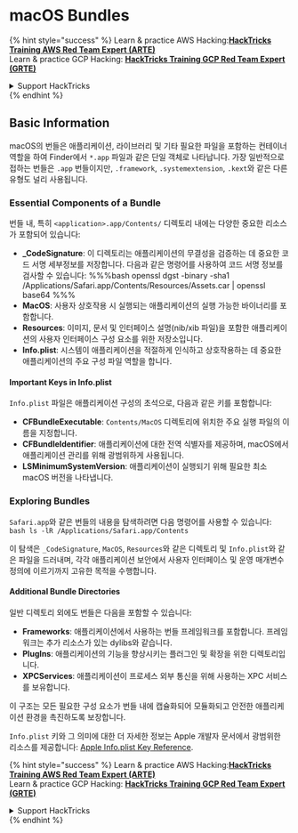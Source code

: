 # macOS Bundles

{% hint style="success" %}
Learn & practice AWS Hacking:<img src="/.gitbook/assets/arte.png" alt="" data-size="line">[**HackTricks Training AWS Red Team Expert (ARTE)**](https://training.hacktricks.xyz/courses/arte)<img src="/.gitbook/assets/arte.png" alt="" data-size="line">\
Learn & practice GCP Hacking: <img src="/.gitbook/assets/grte.png" alt="" data-size="line">[**HackTricks Training GCP Red Team Expert (GRTE)**<img src="/.gitbook/assets/grte.png" alt="" data-size="line">](https://training.hacktricks.xyz/courses/grte)

<details>

<summary>Support HackTricks</summary>

* Check the [**subscription plans**](https://github.com/sponsors/carlospolop)!
* **Join the** 💬 [**Discord group**](https://discord.gg/hRep4RUj7f) or the [**telegram group**](https://t.me/peass) or **follow** us on **Twitter** 🐦 [**@hacktricks\_live**](https://twitter.com/hacktricks\_live)**.**
* **Share hacking tricks by submitting PRs to the** [**HackTricks**](https://github.com/carlospolop/hacktricks) and [**HackTricks Cloud**](https://github.com/carlospolop/hacktricks-cloud) github repos.

</details>
{% endhint %}

## Basic Information

macOS의 번들은 애플리케이션, 라이브러리 및 기타 필요한 파일을 포함하는 컨테이너 역할을 하여 Finder에서 `*.app` 파일과 같은 단일 객체로 나타납니다. 가장 일반적으로 접하는 번들은 `.app` 번들이지만, `.framework`, `.systemextension`, `.kext`와 같은 다른 유형도 널리 사용됩니다.

### Essential Components of a Bundle

번들 내, 특히 `<application>.app/Contents/` 디렉토리 내에는 다양한 중요한 리소스가 포함되어 있습니다:

* **\_CodeSignature**: 이 디렉토리는 애플리케이션의 무결성을 검증하는 데 중요한 코드 서명 세부정보를 저장합니다. 다음과 같은 명령어를 사용하여 코드 서명 정보를 검사할 수 있습니다: %%%bash openssl dgst -binary -sha1 /Applications/Safari.app/Contents/Resources/Assets.car | openssl base64 %%%
* **MacOS**: 사용자 상호작용 시 실행되는 애플리케이션의 실행 가능한 바이너리를 포함합니다.
* **Resources**: 이미지, 문서 및 인터페이스 설명(nib/xib 파일)을 포함한 애플리케이션의 사용자 인터페이스 구성 요소를 위한 저장소입니다.
* **Info.plist**: 시스템이 애플리케이션을 적절하게 인식하고 상호작용하는 데 중요한 애플리케이션의 주요 구성 파일 역할을 합니다.

#### Important Keys in Info.plist

`Info.plist` 파일은 애플리케이션 구성의 초석으로, 다음과 같은 키를 포함합니다:

* **CFBundleExecutable**: `Contents/MacOS` 디렉토리에 위치한 주요 실행 파일의 이름을 지정합니다.
* **CFBundleIdentifier**: 애플리케이션에 대한 전역 식별자를 제공하며, macOS에서 애플리케이션 관리를 위해 광범위하게 사용됩니다.
* **LSMinimumSystemVersion**: 애플리케이션이 실행되기 위해 필요한 최소 macOS 버전을 나타냅니다.

### Exploring Bundles

`Safari.app`와 같은 번들의 내용을 탐색하려면 다음 명령어를 사용할 수 있습니다: `bash ls -lR /Applications/Safari.app/Contents`

이 탐색은 `_CodeSignature`, `MacOS`, `Resources`와 같은 디렉토리 및 `Info.plist`와 같은 파일을 드러내며, 각각 애플리케이션 보안에서 사용자 인터페이스 및 운영 매개변수 정의에 이르기까지 고유한 목적을 수행합니다.

#### Additional Bundle Directories

일반 디렉토리 외에도 번들은 다음을 포함할 수 있습니다:

* **Frameworks**: 애플리케이션에서 사용하는 번들 프레임워크를 포함합니다. 프레임워크는 추가 리소스가 있는 dylibs와 같습니다.
* **PlugIns**: 애플리케이션의 기능을 향상시키는 플러그인 및 확장을 위한 디렉토리입니다.
* **XPCServices**: 애플리케이션이 프로세스 외부 통신을 위해 사용하는 XPC 서비스를 보유합니다.

이 구조는 모든 필요한 구성 요소가 번들 내에 캡슐화되어 모듈화되고 안전한 애플리케이션 환경을 촉진하도록 보장합니다.

`Info.plist` 키와 그 의미에 대한 더 자세한 정보는 Apple 개발자 문서에서 광범위한 리소스를 제공합니다: [Apple Info.plist Key Reference](https://developer.apple.com/library/archive/documentation/General/Reference/InfoPlistKeyReference/Introduction/Introduction.html).

{% hint style="success" %}
Learn & practice AWS Hacking:<img src="/.gitbook/assets/arte.png" alt="" data-size="line">[**HackTricks Training AWS Red Team Expert (ARTE)**](https://training.hacktricks.xyz/courses/arte)<img src="/.gitbook/assets/arte.png" alt="" data-size="line">\
Learn & practice GCP Hacking: <img src="/.gitbook/assets/grte.png" alt="" data-size="line">[**HackTricks Training GCP Red Team Expert (GRTE)**<img src="/.gitbook/assets/grte.png" alt="" data-size="line">](https://training.hacktricks.xyz/courses/grte)

<details>

<summary>Support HackTricks</summary>

* Check the [**subscription plans**](https://github.com/sponsors/carlospolop)!
* **Join the** 💬 [**Discord group**](https://discord.gg/hRep4RUj7f) or the [**telegram group**](https://t.me/peass) or **follow** us on **Twitter** 🐦 [**@hacktricks\_live**](https://twitter.com/hacktricks\_live)**.**
* **Share hacking tricks by submitting PRs to the** [**HackTricks**](https://github.com/carlospolop/hacktricks) and [**HackTricks Cloud**](https://github.com/carlospolop/hacktricks-cloud) github repos.

</details>
{% endhint %}
